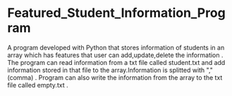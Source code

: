 # Featured_Student_Information_Program
A program developed with Python that stores information of students in an array which has features that user can add,update,delete the information .
The program can read information from a txt file called student.txt and add information stored in that file to the array.Information is splitted with ","(comma) .
Program can also write the information from the array to the txt file called empty.txt .
